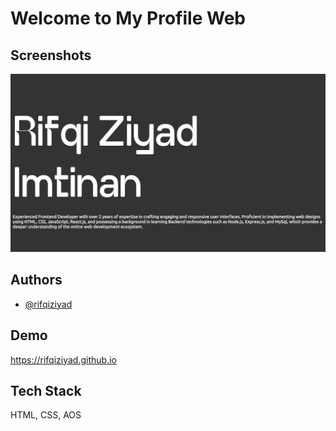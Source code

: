 
# Welcome to My Profile Web



## Screenshots

![App Screenshot](/images/home.png)


## Authors

- [@rifqiziyad](https://www.github.com/rifqiziyad)


## Demo

https://rifqiziyad.github.io


## Tech Stack

HTML, CSS, AOS




